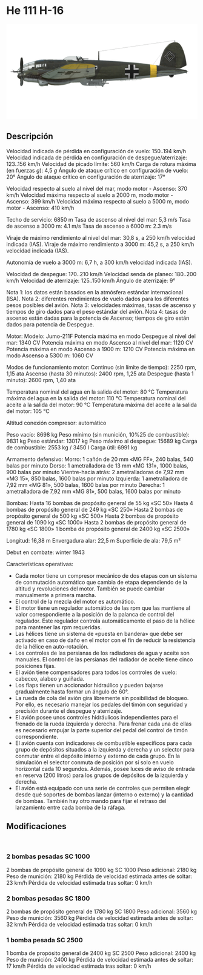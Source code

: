 ﻿# He 111 H-16

![he111h16](../images/he111h16.png)

## Descripción

Velocidad indicada de pérdida en configuración de vuelo: 150..194 km/h
Velocidad indicada de pérdida en configuración de despegue/aterrizaje: 123..156 km/h
Velocidad de picado límite: 560 km/h
Carga de rotura máxima (en fuerzas <i>g</i>): 4,5 <i>g</i>
Ángulo de ataque crítico en configuración de vuelo: 20°
Ángulo de ataque crítico en configuración de aterrizaje: 17°

Velocidad respecto al suelo al nivel del mar, modo motor - Ascenso: 370 km/h
Velocidad máxima respecto al suelo a 2000 m, modo motor - Ascenso: 399 km/h
Velocidad máxima respecto al suelo a 5000 m, modo motor - Ascenso: 410 km/h

Techo de servicio: 6850 m
Tasa de ascenso al nivel del mar: 5,3 m/s
Tasa de ascenso a 3000 m: 4.1 m/s
Tasa de ascenso a 6000 m: 2.3 m/s

Viraje de máximo rendimiento al nivel del mar: 30,8 s, a 250 km/h velocidad indicada (IAS).
Viraje de máximo rendimiento a 3000 m: 45,2 s, a 250 km/h velocidad indicada (IAS).

Autonomía de vuelo a 3000 m: 6,7 h, a 300 km/h velocidad indicada (IAS).

Velocidad de despegue: 170..210 km/h
Velocidad senda de planeo: 180..200 km/h
Velocidad de aterrizaje: 125..150 km/h
Ángulo de aterrizaje: 9°

Nota 1: los datos están basados en la atmósfera estándar internacional (ISA).
Nota 2: diferentes rendimientos de vuelo dados para los diferentes pesos posibles del avión.
Nota 3: velocidades máximas, tasas de ascenso y tiempos de giro dados para el peso estándar del avión.
Nota 4: tasas de ascenso están dadas para la potencia de Ascenso; tiempos de giro están dados para potencia de Despegue.

Motor:
Modelo: Jumo-211F
Potencia máxima en modo Despegue al nivel del mar: 1340 CV
Potencia máxima en modo Ascenso al nivel del mar: 1120 CV
Potencia máxima en modo Ascenso a 1900 m: 1210 CV
Potencia máxima en modo Ascenso a 5300 m: 1060 CV

Modos de funcionamiento motor:
Continuo (sin límite de tiempo): 2250 rpm, 1,15 ata
Ascenso (hasta 30 minutos): 2400 rpm, 1,25 ata
Despegue (hasta 1 minuto): 2600 rpm, 1,40 ata

Temperatura nominal del agua en la salida del motor: 80 °C
Temperatura máxima del agua en la salida del motor: 110 °C
Temperatura nominal del aceite a la salida del motor: 90 °C
Temperatura máxima del aceite a la salida del motor: 105 °C

Altitud conexión compresor: automático 

Peso vacío: 8698 kg
Peso mínimo (sin munición, 10%25 de combustible): 9831 kg
Peso estándar: 13017 kg
Peso máximo al despegue: 15689 kg
Carga de combustible: 2553 kg / 3450 l
Carga útil: 6991 kg

Armamento defensivo:
Morro: 1 cañón de 20 mm «MG FF», 240 balas, 540 balas por minuto
Dorso: 1 ametralladora de 13 mm «MG 131», 1000 balas, 900 balas por minuto
Vientre-hacia atrás: 2 ametralladoras de 7,92 mm «MG 15», 850 balas, 1600 balas por minuto
Izquierda: 1 ametralladora de 7,92 mm «MG 81», 500 balas, 1600 balas por minuto
Derecha: 1 ametralladora de 7,92 mm «MG 81», 500 balas, 1600 balas por minuto

Bombas:
Hasta 16 bombas de propósito general de 55 kg «SC 50»
Hasta 4 bombas de propósito general de 249 kg «SC 250»
Hasta 2 bombas de propósito general de 500 kg «SC 500»
Hasta 2 bombas de propósito general de 1090 kg «SC 1000»
Hasta 2 bombas de propósito general de 1780 kg «SC 1800»
1 bomba de propósito general de 2400 kg «SC 2500»

Longitud: 16,38 m
Envergadura alar: 22,5 m
Superficie de ala: 79,5 m²

Debut en combate: winter 1943

Características operativas:
- Cada motor tiene un compresor mecánico de dos etapas con un sistema de conmutación automático que cambia de etapa dependiendo de la altitud y revoluciones del motor. También se puede cambiar manualmente a primera marcha.
- El control de la mezcla del motor es automático.
- El motor tiene un regulador automático de las rpm que las mantiene al valor correspondiente a la posición de la palanca de control del regulador. Este regulador controla automáticamente el paso de la hélice para mantener las rpm requeridas.
- Las hélices tiene un sistema de «puesta en bandera» que debe ser activado en caso de daño en el motor con el fin de reducir la resistencia de la hélice en auto-rotación.
- Los controles de las persianas de los radiadores de agua y aceite son manuales. El control de las persianas del radiador de aceite tiene cinco posiciones fijas.
- El avión tiene compensadores para todos los controles de vuelo: cabeceo, alabeo y guiñada.
- Los flaps tienen un accionador hidraúlico y pueden bajarse gradualmente hasta formar un ángulo de 60°.
- La rueda de cola del avión gira libremente sin posibilidad de bloqueo. Por ello, es necesario manejar los pedales del timón con seguridad y precisión durante el despegue y aterrizaje.
- El avión posee unos controles hidráulicos independientes para el frenado de la rueda izquierda y derecha. Para frenar cada una de ellas es necesario empujar la parte superior del pedal del control de timón correspondiente.
- El avión cuenta con indicadores de combustible específicos para cada grupo de depósitos situados a la izquierda y derecha y un selector para conmutar entre el depósito interno y externo de cada grupo. En la simulación el selector conmuta de posición por sí solo en vuelo horizontal cada 10 segundos. Además, posee luces de aviso de entrada en reserva (200 litros) para los grupos de depósitos de la izquierda y derecha.
- El avión está equipado con una serie de controles que permiten elegir desde qué soportes de bombas lanzar (interno o externo) y la cantidad de bombas. También hay otro mando para fijar el retraso del lanzamiento entre cada bomba de la ráfaga.

## Modificaciones
﻿

### 2 bombas pesadas SC 1000

2 bombas de propósito general de 1090 kg SC 1000
Peso adicional: 2180 kg
Peso de munición: 2180 kg
Pérdida de velocidad estimada antes de soltar: 23 km/h
Pérdida de velocidad estimada tras soltar: 0 km/h﻿

### 2 bombas pesadas SC 1800

2 bombas de propósito general de 1780 kg SC 1800
Peso adicional: 3560 kg
Peso de munición: 3560 kg
Pérdida de velocidad estimada antes de soltar: 32 km/h
Pérdida de velocidad estimada tras soltar: 0 km/h﻿

### 1 bomba pesada SC 2500

1 bomba de propósito general de 2400 kg SC 2500
Peso adicional: 2400 kg
Peso de munición: 2400 kg
Pérdida de velocidad estimada antes de soltar: 17 km/h
Pérdida de velocidad estimada tras soltar: 0 km/h